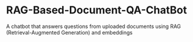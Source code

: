 # RAG-Based-Document-QA-ChatBot
A chatbot that answers questions from uploaded documents using RAG (Retrieval-Augmented Generation) and embeddings
